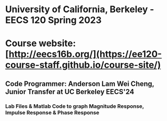 # University of California, Berkeley - EECS 120 Spring 2023
# Course website: [http://eecs16b.org/](https://ee120-course-staff.github.io/course-site/)
## Code Programmer: Anderson Lam Wei Cheng, Junior Transfer at UC Berkeley EECS'24
### Lab Files & Matlab Code to graph Magnitude Response, Impulse Response & Phase Response 
